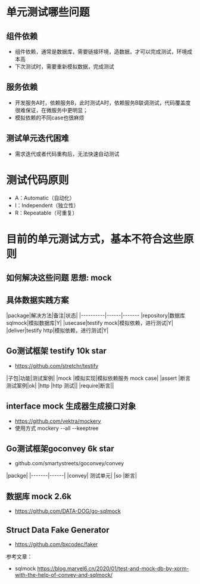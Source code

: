 # 单元测试哪些问题

## 组件依赖
- 组件依赖，通常是数据库，需要链接环境，造数据，才可以完成测试，环境成本高
- 下次测试时，需要重新模拟数据，完成测试

## 服务依赖
- 开发服务A时，依赖服务B，此时测试A时，依赖服务B联调测试，代码覆盖度很难保证，在微服务中更明显；
- 模拟依赖的不同case也很麻烦

## 测试单元迭代困难
- 需求迭代或者代码重构后，无法快速自动测试

# 测试代码原则
- A：Automatic（自动化）
- I：Independent（独立性）
- R：Repeatable（可重复）

# 目前的单元测试方式，基本不符合这些原则

## 如何解决这些问题 思想: mock

## 具体数据实践方案

|package|解决方法|备注|状态|
|----------|------|-------
|repository|数据库 sqlmock|模拟数据库|Y|
|usecase|testify mock|模拟依赖，进行测试|Y|
|deliver|testify http|模拟依赖，进行测试|Y|

## Go测试框架 testify 10k star

- https://github.com/stretchr/testify

|子包|功能|测试案例|
|mock	|模拟实现|模拟依赖服务 mock case|
|assert |断言测试案例|ok|
|http	|http 测试||
|require|断言||

## interface mock 生成器生成接口对象

- https://github.com/vektra/mockery
- 使用方式 mockery --all --keeptree

## Go测试框架goconvey 6k star

- github.com/smartystreets/goconvey/convey

|packge|
|-------|------|
|convey| 测试单元|
|so 	  |断言|

## 数据库 mock 2.6k

- https://github.com/DATA-DOG/go-sqlmock

## Struct Data Fake Generator

- https://github.com/bxcodec/faker


参考文章：
- sqlmock https://blog.marvel6.cn/2020/01/test-and-mock-db-by-xorm-with-the-help-of-convey-and-sqlmock/

